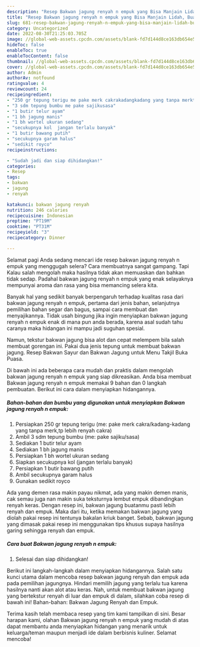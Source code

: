 ```yaml
---
description: "Resep Bakwan jagung renyah n empuk yang Bisa Manjain Lidah, Buat Buka Puasa Menggugah Selera"
title: "Resep Bakwan jagung renyah n empuk yang Bisa Manjain Lidah, Buat Buka Puasa Menggugah Selera"
slug: 681-resep-bakwan-jagung-renyah-n-empuk-yang-bisa-manjain-lidah-buat-buka-puasa-menggugah-selera
category: Uncategorized
date: 2022-08-30T21:25:03.705Z
image: //global-web-assets.cpcdn.com/assets/blank-fd7d144d8ce163db654e5a02c40b08a2775adb7897d16e4062681dc7e1b2800f.png
hideToc: false
enableToc: true
enableTocContent: false
thumbnail: //global-web-assets.cpcdn.com/assets/blank-fd7d144d8ce163db654e5a02c40b08a2775adb7897d16e4062681dc7e1b2800f.png
cover: //global-web-assets.cpcdn.com/assets/blank-fd7d144d8ce163db654e5a02c40b08a2775adb7897d16e4062681dc7e1b2800f.png
author: Admin
authorAv: notfound
ratingvalue: 4
reviewcount: 24
recipeingredient:
- "250 gr tepung terigu me pake merk cakrakadangkadang yang tanpa merktp lebih renyah cakra"
- "3 sdm tepung bumbu me pake sajikusasa"
- "1 butir telur ayam"
- "1 bh jagung manis"
- "1 bh wortel ukuran sedang"
- "secukupnya kol  jangan terlalu banyak"
- "1 butir bawang putih"
- "secukupnya garam halus"
- "sedikit royco"
recipeinstructions:

- "Sudah jadi dan siap dihidangkan!"
categories:
- Resep
tags:
- bakwan
- jagung
- renyah

katakunci: bakwan jagung renyah 
nutrition: 246 calories
recipecuisine: Indonesian
preptime: "PT19M"
cooktime: "PT31M"
recipeyield: "3"
recipecategory: Dinner

---
```



Selamat pagi Anda sedang mencari ide resep bakwan jagung renyah n empuk yang menggugah selera? Cara membuatnya sangat gampang. Tapi Kalau salah mengolah maka hasilnya tidak akan memuaskan dan bahkan tidak sedap. Padahal bakwan jagung renyah n empuk yang enak selayaknya mempunyai aroma dan rasa yang bisa memancing selera kita.


Banyak hal yang sedikit banyak berpengaruh terhadap kualitas rasa dari bakwan jagung renyah n empuk, pertama dari jenis bahan, selanjutnya pemilihan bahan segar dan bagus, sampai cara membuat dan menyajikannya. Tidak usah bingung jika ingin menyiapkan bakwan jagung renyah n empuk enak di mana pun anda berada, karena asal sudah tahu caranya maka hidangan ini mampu jadi suguhan spesial.

Namun, tekstur bakwan jagung bisa alot dan cepat melempem bila salah membuat gorengan ini. Pakai dua jenis tepung untuk membuat bakwan jagung. Resep Bakwan Sayur dan Bakwan Jagung untuk Menu Takjil Buka Puasa.


Di bawah ini ada beberapa cara mudah dan praktis dalam mengolah bakwan jagung renyah n empuk yang siap dikreasikan. Anda bisa membuat Bakwan jagung renyah n empuk memakai 9 bahan dan 0 langkah pembuatan. Berikut ini cara dalam menyiapkan hidangannya.

<!--inarticleads1-->

##### Bahan-bahan dan bumbu yang digunakan untuk menyiapkan Bakwan jagung renyah n empuk:

1. Persiapkan 250 gr tepung terigu (me: pake merk cakra/kadang-kadang yang tanpa merk,tp lebih renyah cakra)
1. Ambil 3 sdm tepung bumbu (me: pake sajiku/sasa)
1. Sediakan 1 butir telur ayam
1. Sediakan 1 bh jagung manis
1. Persiapkan 1 bh wortel ukuran sedang
1. Siapkan secukupnya kol  (jangan terlalu banyak)
1. Persiapkan 1 butir bawang putih
1. Ambil secukupnya garam halus
1. Gunakan sedikit royco


Ada yang demen rasa makin payau nikmat, ada yang makin demen manis, cak semau juga nan makin suka teksturnya lembut empuk dibandingkan renyah keras. Dengan resep ini, bakwan jagung buatanmu pasti lebih renyah dan empuk. Maka dari itu, ketika memakan bakwan jagung yang diolah pakai resep ini tentunya bakalan kriuk banget. Sebab, bakwan jagung yang dimasak pakai resep ini menggunakan tips khusus supaya hasilnya garing sehingga renyah dan empuk. 

<!--inarticleads2-->

##### Cara buat Bakwan jagung renyah n empuk:


1. Selesai dan siap dihidangkan!

Berikut ini langkah-langkah dalam menyiapkan hidangannya. Salah satu kunci utama dalam mencoba resep bakwan jagung renyah dan empuk ada pada pemilihan jagungnya. Hindari memilih jagung yang terlalu tua karena hasilnya nanti akan alot atau keras. Nah, untuk membuat bakwan jagung yang bertekstur renyah di luar dan empuk di dalam, silahkan coba resep di bawah ini! Bahan-bahan: Bakwan Jagung Renyah dan Empuk. 

Terima kasih telah membaca resep yang tim kami tampilkan di sini. Besar harapan kami, olahan Bakwan jagung renyah n empuk yang mudah di atas dapat membantu anda menyiapkan hidangan yang menarik untuk keluarga/teman maupun menjadi ide dalam berbisnis kuliner. Selamat mencoba!
